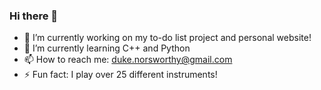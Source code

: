 ### Hi there 👋

- 🔭 I’m currently working on my to-do list project and personal website!
- 🌱 I’m currently learning C++ and Python
- 📫 How to reach me: duke.norsworthy@gmail.com
- ⚡ Fun fact: I play over 25 different instruments!
  
